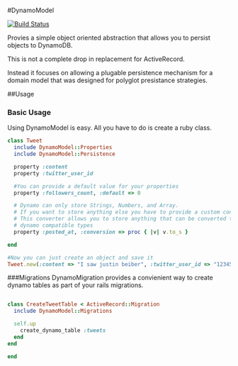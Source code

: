 #DynamoModel

[![Build Status](https://secure.travis-ci.org/rweald/dynamo_model.png?branch=master)](http://travis-ci.org/rweald/dynamo_model)

Provies a simple object oriented abstraction that allows you to persist objects to DynamoDB.

This is not a complete drop in replacement for ActiveRecord. 

Instead it focuses on allowing a plugable persistence mechanism for a domain model that was
designed for polyglot presistance strategies. 

##Usage

### Basic Usage

Using DynamoModel is easy. All you have to do is create a ruby class.

```ruby
class Tweet
  include DynamoModel::Properties
  include DynamoModel::Persistence

  property :content
  property :twitter_user_id

  #You can provide a default value for your properties
  property :followers_count, :default => 0

  # Dynamo can only store Strings, Numbers, and Array.
  # If you want to store anything else you have to provide a custom converter 
  # This converter allows you to store anything that can be converted to on of the 
  # dynamo compatible types
  property :posted_at, :conversion => proc { |v| v.to_s }

end

#Now you can just create an object and save it
Tweet.new(:content => "I saw justin beiber", :twitter_user_id => "123456").save

```

###Migrations
DynamoMigration provides a convienient way to create dynamo tables as
part of your rails migrations.

```ruby

class CreateTweetTable < ActiveRecord::Migration
  include DynamoModel::Migrations

  self.up
    create_dynamo_table :tweets
  end
end

end
